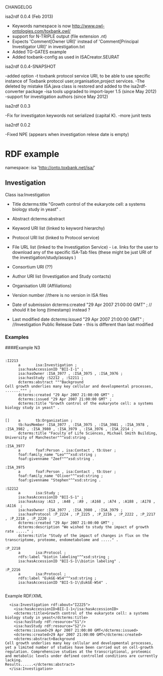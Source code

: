 CHANGELOG

isa2rdf 0.0.4  (Feb 2013)
- Keywords namespace is now http://www.owl-ontologies.com/toxbank.owl/
- support for N-TRIPLE output (file extension .nt)
- Expects 'Comment[Owner URI]' instead of 'Comment[Principal Investigator URI]' in investigation.txt
- Added TG-GATES example
- Added toxbank-config as used in ISACreator.SEURAT

isa2rdf 0.0.4-SNAPSHOT

-added option -t toxbank protocol service URI, to be able to use specific instance of Toxbank protocol user,organisation,project services.
-The deleted by mistake ISA.java class is restored and added to the isa2rdf-converter package
-isa tools upgraded to import-layer 1.5 (since May 2012)
-support for investigation authors (since May 2012)

isa2rdf 0.0.3

-Fix for investigaton keywords not serialized (capital K).
-more junit tests

isa2rdf 0.0.2

-Fixed NPE (appears when investigation relese date is empty)

# RDF example

namespace: isa 'http://onto.toxbank.net/isa/'

## Investigation

 Class isa:Investigation

 * Title  dcterms:title "Growth control of the eukaryote cell: a systems biology study in yeast" .
 
 * Abstract dcterms:abstract
 
 * Keyword URI list (linked to keyword hierarchy)

 * Protocol URI list (linked to Protocol service)
 
 * File URL list (linked to the Investigation Service) - i.e. links for the user to download any of the specific ISA-Tab files
   (these might be just URI of the investigation/study/assays )
 
 * Consortium URI (??)
 
 * Author URI list (Investigation and Study contacts)
 
 * Organisation URI (Affiliations)
 
 * Version number //there is no version in ISA files
 
 * Date of submission  dcterms:created "29 Apr 2007 21:00:00 GMT" ; // should it be long (timestamp) instead ?
 
 * Last modified date   dcterms:issued "29 Apr 2007 21:00:00 GMT" ;  //Investigation Public Release Date - this is different than last modified
    
      
### Examples 

####Example N3

````

:I2213
      a       isa:Investigation ;
      isa:hasAccessionID "BII-I-1" ;
      isa:hasOwner :ISA_3977 , :ISA_3975 , :ISA_3976 ;
      isa:hasStudy :S2212 , :S2211 ;
      dcterms:abstract """Background
Cell growth underlies many key cellular and developmental processes, .......""" ;
      dcterms:created "29 Apr 2007 21:00:00 GMT" ;
      dcterms:issued "29 Apr 2007 21:00:00 GMT" ;
      dcterms:title "Growth control of the eukaryote cell: a systems biology study in yeast" .

      
[]    a       tb:Organization ;
      tb:hasMember :ISA_3977 , :ISA_3975 , :ISA_3981 , :ISA_3978 , :ISA_3982 , :ISA_3980 , :ISA_3979 , :ISA_3976 , :ISA_2214 ;
      dcterms:title "Faculty of Life Sciences, Michael Smith Building, University of Manchester"^^xsd:string .
      
:ISA_3977
      a       foaf:Person , isa:Contact , tb:User ;
      foaf:family_name "Leo"^^xsd:string ;
      foaf:givenname "Zeef"^^xsd:string .
            
:ISA_3975
      a       foaf:Person , isa:Contact , tb:User ;
      foaf:family_name "Oliver"^^xsd:string ;
      foaf:givenname "Stephen"^^xsd:string .
      
:S2212
      a       isa:Study ;
      isa:hasAccessionID "BII-S-1" ;
      isa:hasAssay :A13 , :A48 , :A9 , :A168 , :A74 , :A188 , :A178 , :A116  ;
      isa:hasOwner :ISA_3977 , :ISA_3980 , :ISA_3979 ;
      isa:hasProtocol :P_2224 , :P_2225 , :P_2216 , :P_2222 , :P_2217 , :P_2218 , :P_2220 ;
      dcterms:created "29 Apr 2007 21:00:00 GMT" ;
      dcterms:description "We wished to study the impact of growth rate ....." ;
      dcterms:title "Study of the impact of changes in flux on the transcriptome, proteome, endometabolome and ....." .
      
:P_2218
      a       isa:Protocol ;
      rdfs:label "biotin labeling"^^xsd:string ;
      isa:hasAccessionID "BII-S-1\\biotin labeling" .
      
:P_2216
      a       isa:Protocol ;
      rdfs:label "EukGE-WS4"^^xsd:string ;
      isa:hasAccessionID "BII-S-1\\EukGE-WS4" .      
                        
````

Example RDF/XML

````
  <isa:Investigation rdf:about="I2225">
    <isa:hasAccessionID>BII-I-1</isa:hasAccessionID>
    <dcterms:title>Growth control of the eukaryote cell: a systems biology study in yeast</dcterms:title>    
    <isa:hasStudy rdf:resource="S1"/>
    <isa:hasStudy rdf:resource="S2"/>
    <dcterms:issued>29 Apr 2007 21:00:00 GMT</dcterms:issued>
    <dcterms:created>29 Apr 2007 21:00:00 GMT</dcterms:created>
    <dcterms:abstract>Background
Cell growth underlies many key cellular and developmental processes, yet a limited number of studies have been carried out on cell-growth regulation. Comprehensive studies at the transcriptional, proteomic and metabolic levels under defined controlled conditions are currently lacking.
Results......</dcterms:abstract>
  </isa:Investigation>
  
````
      